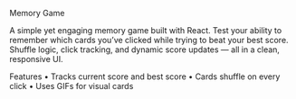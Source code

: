 Memory Game

A simple yet engaging memory game built with React. Test your ability to remember which cards you’ve clicked while trying to beat your best score. Shuffle logic, click tracking, and dynamic score updates — all in a clean, responsive UI.

Features
	•	Tracks current score and best score
	•	Cards shuffle on every click
	•	Uses GIFs for visual cards 
